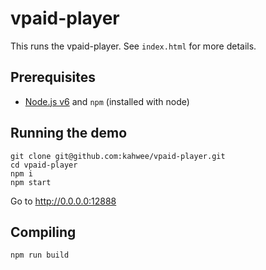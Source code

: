 # vpaid-player

This runs the vpaid-player. See `index.html` for more details.

## Prerequisites

* [Node.js v6](https://nodejs.org/en/download/current/) and `npm` (installed with node)

## Running the demo

```
git clone git@github.com:kahwee/vpaid-player.git
cd vpaid-player
npm i
npm start
```

Go to http://0.0.0.0:12888

## Compiling

```
npm run build
```

